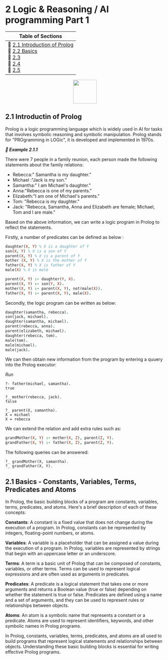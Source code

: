 # 2 Logic & Reasoning / AI programming Part 1

|Table of Sections|
|--|
|:herb:  [2.1 Introduction of Prolog](https://github.com/bosoninfo/Resource_AI-Prolog-Essential/blob/main/Chapter02/README.md#21-)<br>:herb:  [2.2 Basics]()<br>:herb:  [2.3 ]()<br>:herb:  [2.4]()<br>:herb:  [2.5 ]()|

<p align="center"><img height="75" src="https://user-images.githubusercontent.com/19381768/227871683-af08b378-b283-470e-8b78-bc05937d585b.png"/></p>

## 2.1 Introductin of Prolog

Prolog is a logic programming language which is widely used in AI for tasks that involves symbolic reasoning and symbolic manipulation. Prolog stands for "PROgramming in LOGic", it is developed and implemented in 1970s.

***:blue_book: Example 2.1.1***

There were 7 people in a family reunion, each person made the following statements about the family relations:
- Rebecca:" Samantha is my daughter."
- Michael :"Jack is my son."
- Samantha:" I am Michael's daughter."
- Anna:"Rebecca is one of my parents."
- Elizabeth:"I am one of Michael's parents."
- Tom: "Rebecca is my daughter."
- Jack: "Rebecca, Samantha, Anna and Elizabeth are female; Michael, Tom and I are male."

Based on the above information, we can write a logic program in Prolog to reflect the statements.

Firstly, a number of predicates can be defined as below :
```prolog
daughter(X, Y) % X is a daughter of Y
son(X, Y) % X is a son of Y
parent(X, Y) % X is a parent of Y
mother (X, Y) % X is the mother of Y
father(X, Y) % X is father of Y
male(X) % X is male

parent(X, Y) :- daughter(Y, X).
parent(X, Y) :- son(Y, X).
mother(X, Y) :- parent(X, Y), not(male(X)).
father(X, Y) :- parent(X, Y), male(X).
```
Secondly, the logic program can be written as below:
```prolog
daughter(samantha, rebecca).
son(jack, michael).
daughter(samantha, michael).
parent(rebecca, anna).
parent(elizabeth, michael).
daughter(rebecca, tom).
male(tom).
male(michael).
male(jack).
```
We can then obtain new information from the program by entering a quuery into the Prolog executor:

*Run*
```
?- father(michael, samantha).
true

?_ mother(rebecca, jack).
false

?_ parent(X, samantha).
X = michael
X = rebecca
```
We can extend the relation and add extra rules such as:
```prolog
grandMother(X, Y) :- mother(X, Z), parent(Z, Y).
grandFather(X, Y) :- father(X, Z), parent(Z, Y).
```
The following queries can be answered:

```
?_ grandMother(X, samantha).
?_ grandFather(X, Y).
```

## 2.1 Basics - Constants, Variables, Terms, Predicates and Atoms

In Prolog, the basic building blocks of a program are constants, variables, terms, predicates, and atoms. Here's a brief description of each of these concepts:

**Constants**: A constant is a fixed value that does not change during the execution of a program. In Prolog, constants can be represented by integers, floating-point numbers, or atoms.

**Variables**: A variable is a placeholder that can be assigned a value during the execution of a program. In Prolog, variables are represented by strings that begin with an uppercase letter or an underscore.

**Terms**: A term is a basic unit of Prolog that can be composed of constants, variables, or other terms. Terms can be used to represent logical expressions and are often used as arguments in predicates.

**Predicates**: A predicate is a logical statement that takes one or more arguments and returns a Boolean value (true or false) depending on whether the statement is true or false. Predicates are defined using a name and a set of arguments, and they can be used to represent rules or relationships between objects.

**Atoms**: An atom is a symbolic name that represents a constant or a predicate. Atoms are used to represent identifiers, keywords, and other symbolic names in Prolog programs.

In Prolog, constants, variables, terms, predicates, and atoms are all used to build programs that represent logical statements and relationships between objects. Understanding these basic building blocks is essential for writing effective Prolog programs.
